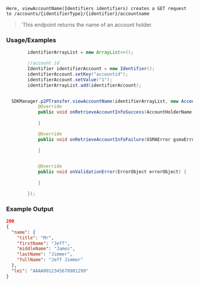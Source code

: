 
`Here, viewAccountName(Identifiers identifiers) creates a GET request to /accounts/{identifierType}/{identifier}/accountname`

> `This endpoint returns the name of an account holder.



### Usage/Examples

```java
        identifierArrayList = new ArrayList<>();

        //account id
        Identifier identifierAccount = new Identifier();
        identifierAccount.setKey("accountid");
        identifierAccount.setValue("1");
        identifierArrayList.add(identifierAccount);

```

```java

  SDKManager.p2PTransfer.viewAccountName(identifierArrayList, new AccountHolderInterface() {
            @Override
            public void onRetrieveAccountInfoSuccess(AccountHolderName accountHolderObject) {
         
            }

            @Override
            public void onRetrieveAccountInfoFailure(GSMAError gsmaError) {
            
            }


            @Override
            public void onValidationError(ErrorObject errorObject) {
               
            }

        });

```

### Example Output

```json
200
{
  "name": {
    "title": "Mr",
    "firstName": "Jeff",
    "middleName": "James",
    "lastName": "Jimmer",
    "fullName": "Jeff Jimmer"
  },
  "lei": "AAAA0012345678901299"
}
```
